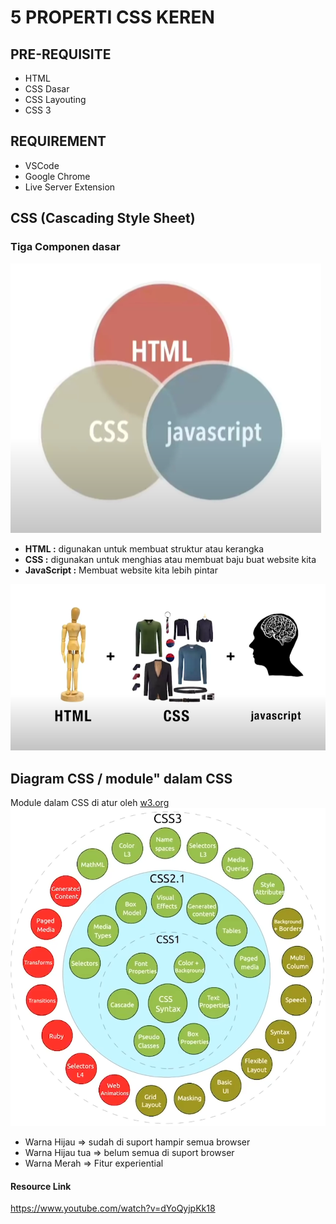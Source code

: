 # **5 PROPERTI CSS KEREN** 
## PRE-REQUISITE
- HTML
- CSS Dasar
- CSS Layouting
- CSS 3

## REQUIREMENT
- VSCode
- Google Chrome
- Live Server Extension

## **CSS (Cascading Style Sheet)**
### Tiga Componen dasar
<img src='img/123.PNG'/>

- **HTML :** digunakan untuk membuat struktur atau kerangka
- **CSS :** digunakan untuk menghias atau membuat baju buat website kita
- **JavaScript :** Membuat website kita lebih pintar
<img src='img/111.PNG'/>

## **Diagram CSS / module" dalam CSS**
Module dalam CSS di atur oleh [w3.org]('https://www.w3.org/Style/CSS/Overview.en.html')
<img src='img/css1.PNG'/>
- Warna Hijau => sudah di suport hampir semua browser
- Warna Hijau tua => belum semua di suport browser
- Warna Merah => Fitur experiential























#### Resource Link
https://www.youtube.com/watch?v=dYoQyjpKk18